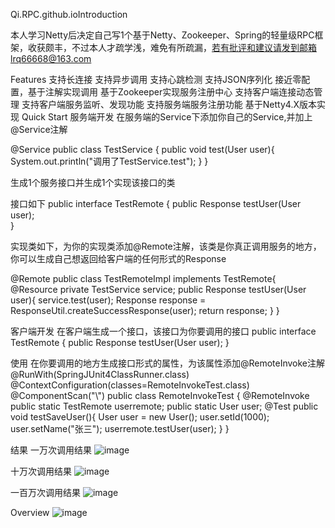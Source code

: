 Qi.RPC.github.ioIntroduction

本人学习Netty后决定自己写1个基于Netty、Zookeeper、Spring的轻量级RPC框架，收获颇丰，不过本人才疏学浅，难免有所疏漏，若有批评和建议请发到邮箱lrq66668@163.com

Features
支持长连接
支持异步调用
支持心跳检测
支持JSON序列化
接近零配置，基于注解实现调用
基于Zookeeper实现服务注册中心
支持客户端连接动态管理
支持客户端服务监听、发现功能
支持服务端服务注册功能
基于Netty4.X版本实现
Quick Start
服务端开发
在服务端的Service下添加你自己的Service,并加上@Service注解

  @Service
  public class TestService {
  	public void test(User user){
  		System.out.println("调用了TestService.test");
  	}
  }
  
生成1个服务接口并生成1个实现该接口的类

接口如下
  public interface TestRemote {
  	public Response testUser(User user);  
  }
  
实现类如下，为你的实现类添加@Remote注解，该类是你真正调用服务的地方，你可以生成自己想返回给客户端的任何形式的Response
 
  @Remote
  public class TestRemoteImpl implements TestRemote{
  	@Resource
  	private TestService service;
  	public Response testUser(User user){
  		service.test(user);
  		Response response = ResponseUtil.createSuccessResponse(user);
  		return response;
  	}
  }	
  
客户端开发
在客户端生成一个接口，该接口为你要调用的接口
  public interface TestRemote {
  	public Response testUser(User user);
  }
  
使用
在你要调用的地方生成接口形式的属性，为该属性添加@RemoteInvoke注解
  @RunWith(SpringJUnit4ClassRunner.class)
  @ContextConfiguration(classes=RemoteInvokeTest.class)
  @ComponentScan("\\")
  public class RemoteInvokeTest {
  	@RemoteInvoke
  	public static TestRemote userremote;
  	public static User user;
  	@Test
  	public void testSaveUser(){
  		User user = new User();
  		user.setId(1000);
  		user.setName("张三");
  		userremote.testUser(user);
  	}
  }	
  
结果
一万次调用结果
![image](https://github.com/lrqqqq/Qi.RPC.github.io/assets/144033230/267fde11-769a-4404-b26c-907f76dc81a1)

十万次调用结果 
![image](https://github.com/lrqqqq/Qi.RPC.github.io/assets/144033230/5a600d15-fb9c-4e7b-bf3a-b97593d6d589)

一百万次调用结果 
![image](https://github.com/lrqqqq/Qi.RPC.github.io/assets/144033230/1ea6b4f6-5445-459b-8abb-17a47e1aaec9)

Overview
![image](https://github.com/lrqqqq/Qi.RPC.github.io/assets/144033230/6e8f9bd9-e45c-4f13-8876-2e612f096c72)
